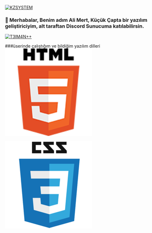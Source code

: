 [![KZSYSTEM](https://cdn.discordapp.com/attachments/795066298295910420/795071380839202827/kzsystemtextlogo.png "KZSYSTEM")](https://github.com/T3IM4N "KZSYSTEM")

### 👋 Merhabalar, Benim adım Ali Mert, Küçük Çapta bir yazılım geliştiriciyim, alt taraftan Discord Sunucuma katılabilirsin.

[![T3IM4N++](https://img.shields.io/discord/783456542078926860?color=%237289DA&label=T3IM4N&logo=discord&logoColor=white)](https://discord.com/invite/sZV8bBfME8)

###üserinde çalıştığım ve bildiğim yazılım dilleri
[![HTML5](https://raw.githubusercontent.com/github/explore/80688e429a7d4ef2fca1e82350fe8e3517d3494d/topics/html/html.png "HTML5")](https://tr.wikipedia.org/wiki/HTML5)

[![CSS](https://raw.githubusercontent.com/github/explore/80688e429a7d4ef2fca1e82350fe8e3517d3494d/topics/css/css.png "CSS")](https://tr.wikipedia.org/wiki/CSS)
